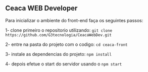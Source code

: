 ## Ceaca WEB Developer ##

Para inicializar o ambiente do front-end faça os seguintes passos:

1- clone primeiro o repositorio utilizando: ``git clone https://github.com/G3tecnologia/CeacaWebDev.git ``

2- entre na pasta do projeto com o codigo: ``cd ceaca-front``

3- instale as dependencias do projeto: ``npm install``

4- depois efetue o start do servidor usando o ``npm start``
